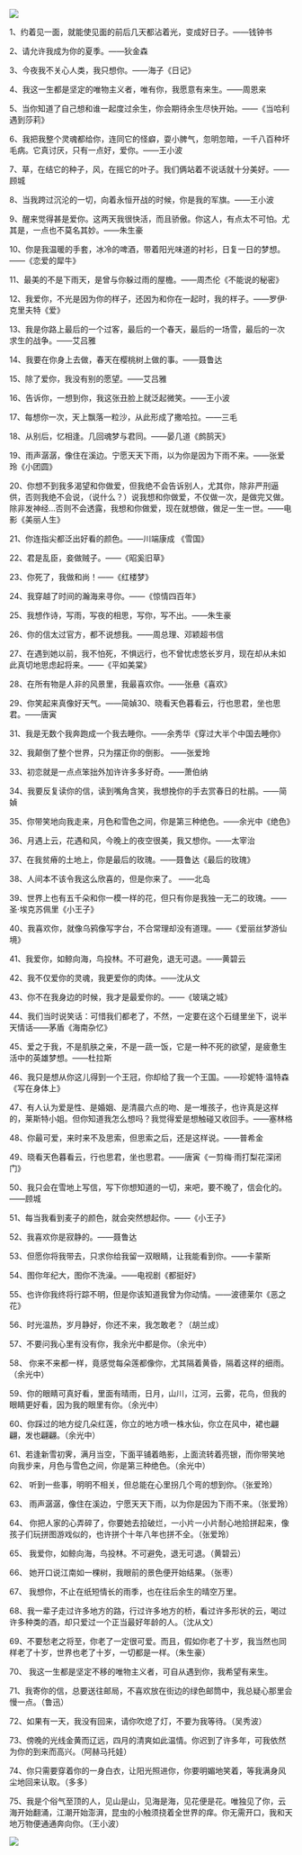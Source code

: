 ![](https://upload-images.jianshu.io/upload_images/6943526-8d289b67551e5e76.jpg?imageMogr2/auto-orient/strip%7CimageView2/2/w/1240)

1、约着见一面，就能使见面的前后几天都沾着光，变成好日子。——钱钟书

2、请允许我成为你的夏季。——狄金森

3、今夜我不关心人类，我只想你。——海子《日记》

4、我这一生都是坚定的唯物主义者，唯有你，我愿意有来生。——周恩来

5、当你知道了自己想和谁一起度过余生，你会期待余生尽快开始。——《当哈利遇到莎莉》

6、我把我整个灵魂都给你，连同它的怪癖，耍小脾气，忽明忽暗，一千八百种坏毛病。它真讨厌，只有一点好，爱你。——王小波

7、草，在结它的种子，风，在摇它的叶子。我们俩站着不说话就十分美好。——顾城

8、当我跨过沉沦的一切，向着永恒开战的时候，你是我的军旗。——王小波

9、醒来觉得甚是爱你。这两天我很快活，而且骄傲。你这人，有点太不可怕。尤其是，一点也不莫名其妙。――朱生豪

10、你是我温暖的手套，冰冷的啤酒，带着阳光味道的衬衫，日复一日的梦想。——《恋爱的犀牛》

11、最美的不是下雨天，是曾与你躲过雨的屋檐。——周杰伦《不能说的秘密》

12、我爱你，不光是因为你的样子，还因为和你在一起时，我的样子。——罗伊·克里夫特《爱》

13、我是你路上最后的一个过客，最后的一个春天，最后的一场雪，最后的一次求生的战争。——艾吕雅

14、我要在你身上去做，春天在樱桃树上做的事。——聂鲁达

15、除了爱你，我没有别的愿望。——艾吕雅

16、告诉你，一想到你，我这张丑脸上就泛起微笑。——王小波

17、每想你一次，天上飘落一粒沙，从此形成了撒哈拉。——三毛

18、从别后，忆相逢。几回魂梦与君同。——晏几道《鹧鹄天》

19、雨声潺潺，像住在溪边。宁愿天天下雨，以为你是因为下雨不来。——张爱玲《小团圆》

20、你想不到我多渴望和你做爱，但我绝不会告诉别人，尤其你，除非严刑逼供，否则我绝不会说，（说什么？）说我想和你做爱，不仅做一次，是做完又做。除非发神经...否则不会透露，我想和你做爱，现在就想做，做足一生一世。——电影《美丽人生》

21、你连指尖都泛出好看的颜色。——川端康成 《雪国》

22、君是乱臣，妾做贼子。——《昭奚旧草》

23、你死了，我做和尚！——《红楼梦》

24、我穿越了时间的瀚海来寻你。——《惊情四百年》

25、我想作诗，写雨，写夜的相思，写你，写不出。——朱生豪

26、你的信太过官方，都不说想我。——周总理、邓颖超书信

27、在遇到她以前，我不怕死，不惧远行，也不曾忧虑悠长岁月，现在却从未如此真切地思虑起将来。——《平如美棠》

28、在所有物是人非的风景里，我最喜欢你。——张悬《喜欢》

29、你笑起来真像好天气。——简媜30、晓看天色暮看云，行也思君，坐也思君。——唐寅

31、我是无数个我奔跑成一个我去睡你。——余秀华《穿过大半个中国去睡你》

32、我颠倒了整个世界，只为摆正你的倒影。 ——张爱玲

33、初恋就是一点点笨拙外加许许多多好奇。——萧伯纳

34、我要反复读你的信，读到嘴角含笑，我想挽你的手去赏春日的杜鹃。——简媜

35、你带笑地向我走来，月色和雪色之间，你是第三种绝色。——余光中《绝色》

36、月遇上云，花遇和风，今晚上的夜空很美，我又想你。——太宰治

37、在我贫瘠的土地上，你是最后的玫瑰。——聂鲁达《最后的玫瑰》

38、人间本不该令我这么欣喜的，但是你来了。 ——北岛

39、世界上也有五千朵和你一模一样的花，但只有你是我独一无二的玫瑰。——圣·埃克苏佩里《小王子》

40、我喜欢你，就像乌鸦像写字台，不合常理却没有道理。——《爱丽丝梦游仙境》

41、我爱你，如鲸向海，鸟投林。不可避免，退无可退。——黄碧云

42、我不仅爱你的灵魂，我更爱你的肉体。——沈从文

43、你不在我身边的时候，我才是最爱你的。——《玻璃之城》

44、我们当时说笑话：可惜我们都老了，不然，一定要在这个石缝里坐下，说半天情话——茅盾《海南杂忆》

45、爱之于我，不是肌肤之亲，不是一蔬一饭，它是一种不死的欲望，是疲惫生活中的英雄梦想。——杜拉斯

46、我只是想从你这儿得到一个王冠，你却给了我一个王国。——珍妮特·温特森《写在身体上》

47、有人认为爱是性、是婚姻、是清晨六点的吻、是一堆孩子，也许真是这样的，莱斯特小姐。但你知道我怎么想吗？我觉得爱是想触碰又收回手。——塞林格

48、你最可爱，来时来不及思索，但思索之后，还是这样说。——普希金

49、晓看天色暮看云，行也思君，坐也思君。——唐寅《一剪梅·雨打梨花深闭门》

50、我只会在雪地上写信，写下你想知道的一切，来吧，要不晚了，信会化的。——顾城

51、每当我看到麦子的颜色，就会突然想起你。——《小王子》

52、我喜欢你是寂静的。——聂鲁达

53、但愿你将我带去，只求你给我留一双眼睛，让我能看到你。——卡蒙斯

54、图你年纪大，图你不洗澡。——电视剧《都挺好》

55、也许你我终将行踪不明，但是你该知道我曾为你动情。——波德莱尔《恶之花》

56、时光温热，岁月静好，你还不来，我怎敢老？（胡兰成）

57、不要问我心里有没有你，我余光中都是你。（余光中）

58、 你来不来都一样，竟感觉每朵莲都像你，尤其隔着黄昏，隔着这样的细雨。（余光中）

59、你的眼睛可真好看，里面有晴雨，日月，山川，江河，云雾，花鸟，但我的眼睛更好看，因为我的眼里有你。（余光中）

60、你踩过的地方绽几朵红莲，你立的地方喷一株水仙，你立在风中，裙也翩翩，发也翩翩。（余光中）

61、若逢新雪初霁，满月当空，下面平铺着皓影，上面流转着亮银，而你带笑地向我步来，月色与雪色之间，你是第三种绝色。（余光中）

62、 听到一些事，明明不相关，但总能在心里拐几个弯的想到你。（张爱玲）

63、 雨声潺潺，像住在溪边，宁愿天天下雨，以为你是因为下雨不来。（张爱玲）

64、 你把人家的心弄碎了，你要她去拾破烂，一小片一小片耐心地拾拼起来，像孩子们玩拼图游戏似的，也许拼个十年八年也拼不全。（张爱玲）

65、 我爱你，如鲸向海，鸟投林。不可避免，退无可退。（黄碧云）

66、 她开口说江南如一棵树，我眼前的景色便开始结果。（张枣）

67、 我想你，不止在纸短情长的雨季，也在往后余生的晴空万里。

68、我一辈子走过许多地方的路，行过许多地方的桥，看过许多形状的云，喝过许多种类的酒，却只爱过一个正当最好年龄的人。（沈从文）

69、不要愁老之将至，你老了一定很可爱。而且，假如你老了十岁，我当然也同样老了十岁，世界也老了十岁，一切都是一样。（朱生豪）

70、 我这一生都是坚定不移的唯物主义者，可自从遇到你，我希望有来生。

71、我寄你的信，总要送往邮局，不喜欢放在街边的绿色邮筒中，我总疑心那里会慢一点。（鲁迅）

72、如果有一天，我没有回来，请你吹熄了灯，不要为我等待。（吴秀波）

73、傍晚的光线金黄而辽远，四月的清爽如此温情。你迟到了许多年，可我依然为你的到来而高兴。（阿赫马托娃）

74、你只需要穿着你的一身白衣，让阳光照进你，你要明媚地笑着，等我满身风尘地回来认取。（多多）

75、我是个俗气至顶的人，见山是山，见海是海，见花便是花。唯独见了你，云海开始翻涌，江潮开始澎湃，昆虫的小触须挠着全世界的痒。你无需开口，我和天地万物便通通奔向你。（王小波）

![](https://upload-images.jianshu.io/upload_images/6943526-bf6d82127afb3262.gif?imageMogr2/auto-orient/strip)
